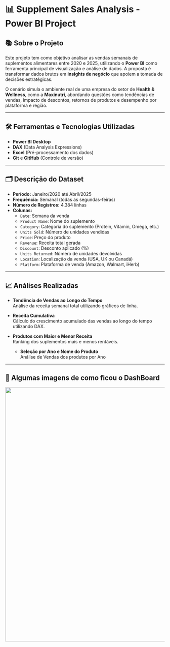 # 📊 Supplement Sales Analysis - Power BI Project

## 📚 Sobre o Projeto

Este projeto tem como objetivo analisar as vendas semanais de suplementos alimentares entre 2020 e 2025, utilizando o **Power BI** como ferramenta principal de visualização e análise de dados. A proposta é transformar dados brutos em **insights de negócio** que apoiem a tomada de decisões estratégicas.

O cenário simula o ambiente real de uma empresa do setor de **Health & Wellness**, como a **Maxinutri**, abordando questões como tendências de vendas, impacto de descontos, retornos de produtos e desempenho por plataforma e região.

---

## 🛠️ Ferramentas e Tecnologias Utilizadas

- **Power BI Desktop**
- **DAX** (Data Analysis Expressions)
- **Excel** (Pré-processamento dos dados)
- **Git** e **GitHub** (Controle de versão)

---

## 🗂️ Descrição do Dataset

- **Período:** Janeiro/2020 até Abril/2025
- **Frequência:** Semanal (todas as segundas-feiras)
- **Número de Registros:** 4.384 linhas
- **Colunas:**
  - `Date`: Semana da venda
  - `Product Name`: Nome do suplemento
  - `Category`: Categoria do suplemento (Protein, Vitamin, Omega, etc.)
  - `Units Sold`: Número de unidades vendidas
  - `Price`: Preço do produto
  - `Revenue`: Receita total gerada
  - `Discount`: Desconto aplicado (%)
  - `Units Returned`: Número de unidades devolvidas
  - `Location`: Localização da venda (USA, UK ou Canadá)
  - `Platform`: Plataforma de venda (Amazon, Walmart, iHerb)

---

## 📈 Análises Realizadas

- **Tendência de Vendas ao Longo do Tempo**  
  Análise da receita semanal total utilizando gráficos de linha.

- **Receita Cumulativa**  
  Cálculo do crescimento acumulado das vendas ao longo do tempo utilizando DAX.

- **Produtos com Maior e Menor Receita**  
  Ranking dos suplementos mais e menos rentáveis.

  - **Seleção por Ano e Nome do Produto**  
  Análise de Vendas dos produtos por Ano

---

## 🧮 Algumas imagens de como ficou o DashBoard
<p align="center">
  <img src="01-Dashboard/02-Visão_Geral.png" width="800">
</p>


